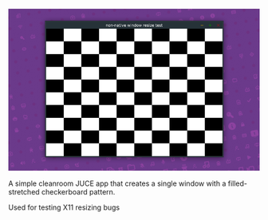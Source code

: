 ![x11 window example](x11-window.png)

A simple cleanroom JUCE app that creates a single window with a filled-stretched checkerboard pattern.

Used for testing X11 resizing bugs